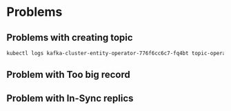 # Problems

## Problems with creating topic

```sh
kubectl logs kafka-cluster-entity-operator-776f6cc6c7-fq4bt topic-operator -n kafka
```

## Problem with Too big record

## Problem with In-Sync replics
